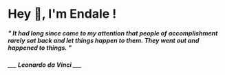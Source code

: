 <h1 title="head"> Hey 👋, I'm Endale !</h1>

**<h5><i>" It had long since come to my attention that people of accomplishment rarely sat back and let things happen to them. They went out and happened to things. "</i></h5>**

*<b>___ Leonardo da Vinci ___</b>*
